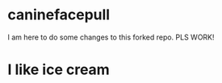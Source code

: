 # caninefacepull
I am here to do some changes to this forked repo. PLS WORK!


# I like ice cream 

